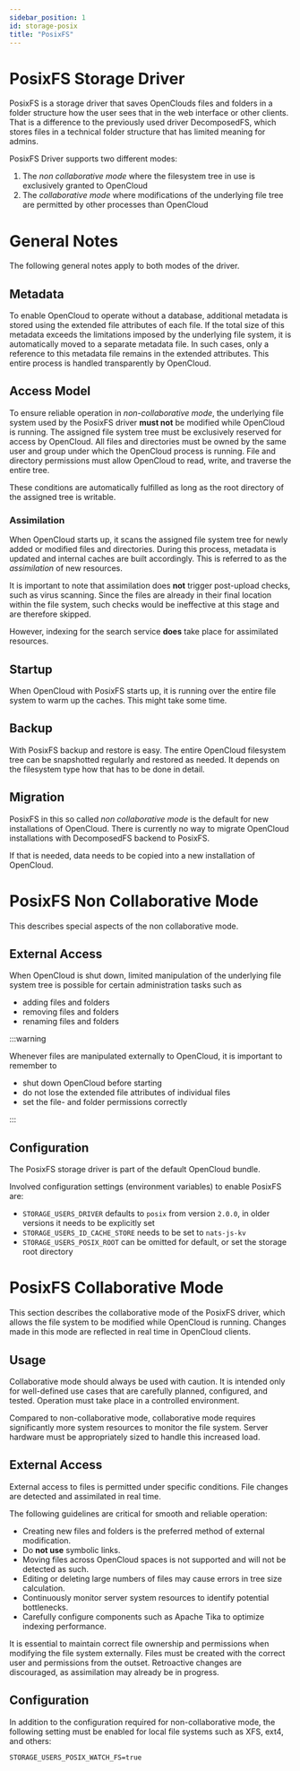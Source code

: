 ```yaml
---
sidebar_position: 1
id: storage-posix
title: "PosixFS"
---
```


# PosixFS Storage Driver

PosixFS is a storage driver that saves OpenClouds files and folders in a folder structure how the user sees that in the web interface or other clients. That is a difference  to the previously used driver DecomposedFS, which stores files in a technical folder structure that has limited meaning for admins.

PosixFS Driver supports two different modes:

1. The *non collaborative mode* where the filesystem tree in use is exclusively granted to OpenCloud
2. The *collaborative mode* where modifications of the underlying file tree are permitted by other processes than OpenCloud

# General Notes

The following general notes apply to both modes of the driver.

## Metadata

To enable OpenCloud to operate without a database, additional metadata is stored using the extended file attributes of each file. If the total size of this metadata exceeds the limitations imposed by the underlying file system, it is automatically moved to a separate metadata file. In such cases, only a reference to this metadata file remains in the extended attributes. This entire process is handled transparently by OpenCloud.

## Access Model

To ensure reliable operation in *non-collaborative mode*, the underlying file system used by the PosixFS driver **must not** be modified while OpenCloud is running. The assigned file system tree must be exclusively reserved for access by OpenCloud.
All files and directories must be owned by the same user and group under which the OpenCloud process is running. File and directory permissions must allow OpenCloud to read, write, and traverse the entire tree.

These conditions are automatically fulfilled as long as the root directory of the assigned tree is writable.

### Assimilation

When OpenCloud starts up, it scans the assigned file system tree for newly added or modified files and directories. During this process, metadata is updated and internal caches are built accordingly. This is referred to as the *assimilation* of new resources.

It is important to note that assimilation does **not** trigger post-upload checks, such as virus scanning. Since the files are already in their final location within the file system, such checks would be ineffective at this stage and are therefore skipped.

However, indexing for the search service **does** take place for assimilated resources.

## Startup

When OpenCloud with PosixFS starts up, it is running over the entire file system to warm up the caches. This might take some time.

## Backup

With PosixFS backup and restore is easy. The entire OpenCloud filesystem tree can be snapshotted regularly and restored as needed. It depends on the filesystem type how that has to be done in detail.

## Migration

PosixFS in this so called *non collaborative mode* is the default for new installations of OpenCloud. There is currently no way to migrate OpenCloud installations with DecomposedFS backend to PosixFS.

If that is needed, data needs to be copied into a new installation of OpenCloud.

# PosixFS Non Collaborative Mode

This describes special aspects of the non collaborative mode.

## External Access

When OpenCloud is shut down, limited manipulation of the underlying file system tree is possible for certain administration tasks such as

- adding files and folders
- removing files and folders
- renaming files and folders

:::warning

Whenever files are manipulated externally to OpenCloud, it is important to remember to

- shut down OpenCloud before starting
- do not lose the extended file attributes of individual files
- set the file- and folder permissions correctly

:::

## Configuration

The PosixFS storage driver is part of the default OpenCloud bundle.

Involved configuration settings (environment variables) to enable PosixFS are:

- `STORAGE_USERS_DRIVER` defaults to `posix` from version `2.0.0`, in older versions it needs to be explicitly set
- `STORAGE_USERS_ID_CACHE_STORE` needs to be set to `nats-js-kv`
- `STORAGE_USERS_POSIX_ROOT` can be omitted for default, or set the storage root directory

# PosixFS Collaborative Mode

This section describes the collaborative mode of the PosixFS driver, which allows the file system to be modified while OpenCloud is running. Changes made in this mode are reflected in real time in OpenCloud clients.

## Usage

Collaborative mode should always be used with caution. It is intended only for well-defined use cases that are carefully planned, configured, and tested. Operation must take place in a controlled environment.

Compared to non-collaborative mode, collaborative mode requires significantly more system resources to monitor the file system. Server hardware must be appropriately sized to handle this increased load.

## External Access

External access to files is permitted under specific conditions. File changes are detected and assimilated in real time.

The following guidelines are critical for smooth and reliable operation:

* Creating new files and folders is the preferred method of external modification.
* Do **not use** symbolic links.
* Moving files across OpenCloud spaces is not supported and will not be detected as such.
* Editing or deleting large numbers of files may cause errors in tree size calculation.
* Continuously monitor server system resources to identify potential bottlenecks.
* Carefully configure components such as Apache Tika to optimize indexing performance.

It is essential to maintain correct file ownership and permissions when modifying the file system externally. Files must be created with the correct user and permissions from the outset. Retroactive changes are discouraged, as assimilation may already be in progress.

## Configuration

In addition to the configuration required for non-collaborative mode, the following setting must be enabled for local file systems such as XFS, ext4, and others:

```
STORAGE_USERS_POSIX_WATCH_FS=true
```


